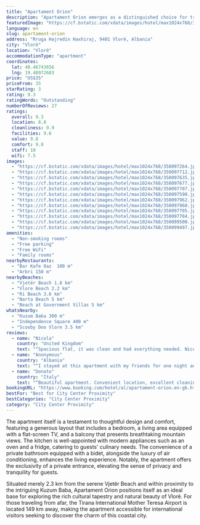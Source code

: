 ```yaml
---
title: "Apartament Orion"
description: "Apartament Orion emerges as a distinguished choice for travelers seeking comfort and convenience in Vlorë, boasting a prime location just a short distance from the vibrant Vlore Beach and the historic Independence Square."
featuredImage: "https://cf.bstatic.com/xdata/images/hotel/max1024x768/350097264.jpg?k=51e62279f3fee365fa562c849fbd8611278a0b8441e372d396961d1f3ee1f0e1&o=&hp=1"
language: en
slug: apartament-orion
address: "Rruga Hajredin Haxhiraj, 9401 Vlorë, Albania"
city: "Vlorë"
location: "Vlorë"
accommodationType: "apartment"
coordinates:
  lat: 40.46743656
  lng: 19.48972683
price: "US$35"
priceFrom: 35
starRating: 3
rating: 9.3
ratingWords: "Outstanding"
numberOfReviews: 27
ratings:
  overall: 9.3
  location: 8.8
  cleanliness: 9.9
  facilities: 9.6
  value: 9.8
  comfort: 9.8
  staff: 10
  wifi: 7.5
images:
  - "https://cf.bstatic.com/xdata/images/hotel/max1024x768/350097264.jpg?k=51e62279f3fee365fa562c849fbd8611278a0b8441e372d396961d1f3ee1f0e1&o=&hp=1"
  - "https://cf.bstatic.com/xdata/images/hotel/max1024x768/350097712.jpg?k=5746ee7e2913fef20d91b59c04d8e3bce5d53611440ca04db8140e1deeedeb9f&o=&hp=1"
  - "https://cf.bstatic.com/xdata/images/hotel/max1024x768/350097635.jpg?k=2c024049f9c01224e97d805c7045deadb389dc3949d38a00dd14ff73283b1829&o=&hp=1"
  - "https://cf.bstatic.com/xdata/images/hotel/max1024x768/350097677.jpg?k=be0535c843ed7e7c661e1b331ec93e16eed7b5ccf364c995f4b51038c13b8891&o=&hp=1"
  - "https://cf.bstatic.com/xdata/images/hotel/max1024x768/350097707.jpg?k=e91ab0e557b3e90de0a175f9ac7391af2e44104af81914401616b83b7fd5289d&o=&hp=1"
  - "https://cf.bstatic.com/xdata/images/hotel/max1024x768/350097590.jpg?k=8d1d3c777395591142840963ad64efbaec825f516f68a9ea7b69c08b3b35ac75&o=&hp=1"
  - "https://cf.bstatic.com/xdata/images/hotel/max1024x768/350097962.jpg?k=d789cc3f02f2e559be659f9b93acff36b7aaf17289fd3d0d921407a52e72d80e&o=&hp=1"
  - "https://cf.bstatic.com/xdata/images/hotel/max1024x768/350097960.jpg?k=bd040f3fc76828f901d6ba8d5f1dd187b17def7bcf83188601cfa90e15266975&o=&hp=1"
  - "https://cf.bstatic.com/xdata/images/hotel/max1024x768/350097705.jpg?k=9f034eef5f889b3a968029037b5e36bdbe5a3f4aaffe1eccbeb4a62a52c0221c&o=&hp=1"
  - "https://cf.bstatic.com/xdata/images/hotel/max1024x768/350097704.jpg?k=9cbe46b8c72106908e3bc97a2ba96455ed4858d9de719debbfd2a2e8f79bbf22&o=&hp=1"
  - "https://cf.bstatic.com/xdata/images/hotel/max1024x768/350099500.jpg?k=39770ba4d7caf5c56753436bfd740381e189463d16f69b626db4ffa389e8bad7&o=&hp=1"
  - "https://cf.bstatic.com/xdata/images/hotel/max1024x768/350099497.jpg?k=3690a1f6153c3167ca5330a5ba935194e9c085ee14763b53e2eebcbb3c5c23b4&o=&hp=1"
amenities:
  - "Non-smoking rooms"
  - "Free parking"
  - "Free WiFi"
  - "Family rooms"
nearbyRestaurants:
  - "Bar Kafe Oaz  100 m"
  - "Arbri 150 m"
nearbyBeaches:
  - "Vjetër Beach 1.8 km"
  - "Vlore Beach 2.2 km"
  - "Ri Beach 3.6 km"
  - "Narta Beach 5 km"
  - "Beach at Government Villas 5 km"
whatsNearby:
  - "Kuzum Baba 300 m"
  - "Independence Square 400 m"
  - "Scooby Doo Vlore 3.5 km"
reviews:
  - name: "Nicola"
    country: "United Kingdom"
    text: "“Spacious flat, it was clean and had everything needed. Nice balcony. Orjon and his mum were kind and communicative.”"
  - name: "Anonymous"
    country: "Albania"
    text: "“I stayed at this apartment with my friends for one night and we were very content with our stay. The house was sparkling clean, the owner was so kind and respectful, the location was good and overall the house was very comfortable. I will...”"
  - name: "Donato"
    country: "Italy"
    text: "“Beautiful apartment. Convenient location, excellent cleaning. Kind and discreet owners.”"
bookingURL: "https://www.booking.com/hotel/al/apartament-orion.en-gb.html?aid=8035640"
bestFor: "Best for City Center Proximity"
bestCategories: "City Center Proximity"
category: "City Center Proximity"
---
```


The apartment itself is a testament to thoughtful design and comfort, featuring a generous layout that includes a bedroom, a living area equipped with a flat-screen TV, and a balcony that presents breathtaking mountain views. The kitchen is well-appointed with modern appliances such as an oven and a fridge, catering to guests' culinary needs. The convenience of a private bathroom equipped with a bidet, alongside the luxury of air conditioning, enhances the living experience. Notably, the apartment offers the exclusivity of a private entrance, elevating the sense of privacy and tranquility for guests.

Situated merely 2.3 km from the serene Vjetër Beach and within proximity to the intriguing Kuzum Baba, Apartament Orion positions itself as an ideal base for exploring the rich cultural tapestry and natural beauty of Vlorë. For those traveling from afar, the Tirana International Mother Teresa Airport is located 149 km away, making the apartment accessible for international visitors seeking to discover the charm of this coastal city.